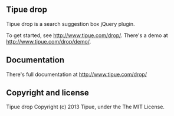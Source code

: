 Tipue drop
------------

Tipue drop is a search suggestion box jQuery plugin.

To get started, see <http://www.tipue.com/drop/>. There's a demo at <http://www.tipue.com/drop/demo/>.

Documentation
-------------

There's full documentation at <http://www.tipue.com/drop/>

Copyright and license
---------------------

Tipue drop Copyright (c) 2013 Tipue, under the The MIT License.



